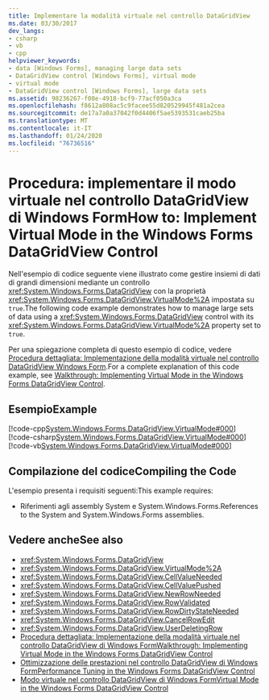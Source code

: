 ```yaml
---
title: Implementare la modalità virtuale nel controllo DataGridView
ms.date: 03/30/2017
dev_langs:
- csharp
- vb
- cpp
helpviewer_keywords:
- data [Windows Forms], managing large data sets
- DataGridView control [Windows Forms], virtual mode
- virtual mode
- DataGridView control [Windows Forms], large data sets
ms.assetid: 98236267-f08e-4918-bcf9-77acf050a3ca
ms.openlocfilehash: f8612a808ac5c9facee55d820529945f481a2cea
ms.sourcegitcommit: de17a7a0a37042f0d4406f5ae5393531caeb25ba
ms.translationtype: MT
ms.contentlocale: it-IT
ms.lasthandoff: 01/24/2020
ms.locfileid: "76736516"
---
```

# <a name="how-to-implement-virtual-mode-in-the-windows-forms-datagridview-control"></a><span data-ttu-id="7810c-102">Procedura: implementare il modo virtuale nel controllo DataGridView di Windows Form</span><span class="sxs-lookup"><span data-stu-id="7810c-102">How to: Implement Virtual Mode in the Windows Forms DataGridView Control</span></span>
<span data-ttu-id="7810c-103">Nell'esempio di codice seguente viene illustrato come gestire insiemi di dati di grandi dimensioni mediante un controllo <xref:System.Windows.Forms.DataGridView> con la proprietà <xref:System.Windows.Forms.DataGridView.VirtualMode%2A> impostata su `true`.</span><span class="sxs-lookup"><span data-stu-id="7810c-103">The following code example demonstrates how to manage large sets of data using a <xref:System.Windows.Forms.DataGridView> control with its <xref:System.Windows.Forms.DataGridView.VirtualMode%2A> property set to `true`.</span></span>  
  
 <span data-ttu-id="7810c-104">Per una spiegazione completa di questo esempio di codice, vedere [Procedura dettagliata: Implementazione della modalità virtuale nel controllo DataGridView Windows Form](implementing-virtual-mode-wf-datagridview-control.md).</span><span class="sxs-lookup"><span data-stu-id="7810c-104">For a complete explanation of this code example, see [Walkthrough: Implementing Virtual Mode in the Windows Forms DataGridView Control](implementing-virtual-mode-wf-datagridview-control.md).</span></span>  
  
## <a name="example"></a><span data-ttu-id="7810c-105">Esempio</span><span class="sxs-lookup"><span data-stu-id="7810c-105">Example</span></span>  
 [!code-cpp[System.Windows.Forms.DataGridView.VirtualMode#000](~/samples/snippets/cpp/VS_Snippets_Winforms/System.Windows.Forms.DataGridView.VirtualMode/CPP/virtualmode.cpp#000)]
 [!code-csharp[System.Windows.Forms.DataGridView.VirtualMode#000](~/samples/snippets/csharp/VS_Snippets_Winforms/System.Windows.Forms.DataGridView.VirtualMode/CS/virtualmode.cs#000)]
 [!code-vb[System.Windows.Forms.DataGridView.VirtualMode#000](~/samples/snippets/visualbasic/VS_Snippets_Winforms/System.Windows.Forms.DataGridView.VirtualMode/VB/virtualmode.vb#000)]  
  
## <a name="compiling-the-code"></a><span data-ttu-id="7810c-106">Compilazione del codice</span><span class="sxs-lookup"><span data-stu-id="7810c-106">Compiling the Code</span></span>  
 <span data-ttu-id="7810c-107">L'esempio presenta i requisiti seguenti:</span><span class="sxs-lookup"><span data-stu-id="7810c-107">This example requires:</span></span>  
  
- <span data-ttu-id="7810c-108">Riferimenti agli assembly System e System.Windows.Forms.</span><span class="sxs-lookup"><span data-stu-id="7810c-108">References to the System and System.Windows.Forms assemblies.</span></span>  
  
## <a name="see-also"></a><span data-ttu-id="7810c-109">Vedere anche</span><span class="sxs-lookup"><span data-stu-id="7810c-109">See also</span></span>

- <xref:System.Windows.Forms.DataGridView>
- <xref:System.Windows.Forms.DataGridView.VirtualMode%2A>
- <xref:System.Windows.Forms.DataGridView.CellValueNeeded>
- <xref:System.Windows.Forms.DataGridView.CellValuePushed>
- <xref:System.Windows.Forms.DataGridView.NewRowNeeded>
- <xref:System.Windows.Forms.DataGridView.RowValidated>
- <xref:System.Windows.Forms.DataGridView.RowDirtyStateNeeded>
- <xref:System.Windows.Forms.DataGridView.CancelRowEdit>
- <xref:System.Windows.Forms.DataGridView.UserDeletingRow>
- [<span data-ttu-id="7810c-110">Procedura dettagliata: Implementazione della modalità virtuale nel controllo DataGridView di Windows Form</span><span class="sxs-lookup"><span data-stu-id="7810c-110">Walkthrough: Implementing Virtual Mode in the Windows Forms DataGridView Control</span></span>](implementing-virtual-mode-wf-datagridview-control.md)
- [<span data-ttu-id="7810c-111">Ottimizzazione delle prestazioni nel controllo DataGridView di Windows Form</span><span class="sxs-lookup"><span data-stu-id="7810c-111">Performance Tuning in the Windows Forms DataGridView Control</span></span>](performance-tuning-in-the-windows-forms-datagridview-control.md)
- [<span data-ttu-id="7810c-112">Modo virtuale nel controllo DataGridView di Windows Form</span><span class="sxs-lookup"><span data-stu-id="7810c-112">Virtual Mode in the Windows Forms DataGridView Control</span></span>](virtual-mode-in-the-windows-forms-datagridview-control.md)
